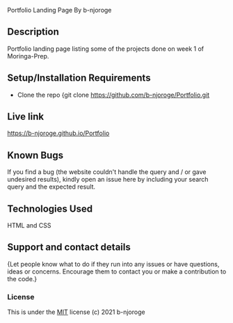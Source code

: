 Portfolio Landing Page
By  b-njoroge
## Description
Portfolio landing page listing some of the projects done on week 1 of Moringa-Prep.
## Setup/Installation Requirements
* Clone the repo {git clone https://github.com/b-njoroge/Portfolio.git
## Live link
 https://b-njoroge.github.io/Portfolio
## Known Bugs
If you find a bug (the website couldn't handle the query and / or gave undesired results), kindly open an issue here by including your search query and the expected result.
## Technologies Used
HTML and CSS
## Support and contact details
{Let people know what to do if they run into any issues or have questions, ideas or concerns.  Encourage them to contact you or make a contribution to the code.}
### License
This is under the [MIT](LICENSE) license
 (c) 2021 b-njoroge
